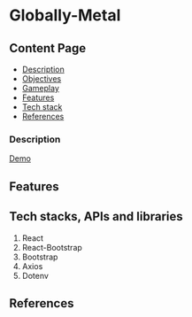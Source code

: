 # Globally-Metal

## Content Page

- [Description](#description)
- [Objectives](#objectives)
- [Gameplay](#gameplay)
- [Features](#features)
- [Tech stack](#techstacks)
- [References](#references)

### Description

[Demo]()

## Features

## Tech stacks, APIs and libraries

1. React
2. React-Bootstrap
3. Bootstrap
4. Axios
5. Dotenv

## References
